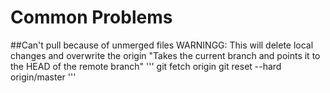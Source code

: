 Common Problems
=======
##Can't pull because of unmerged files
WARNINGG: This will delete local changes and overwrite the origin
"Takes the current branch and points it to the HEAD of the remote branch"
'''
git fetch origin 
git reset --hard origin/master
'''
